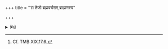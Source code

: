 +++
title = "11 तेजो ब्रह्मवर्चसम् ब्राह्मणस्य"

+++

<details><summary>थिते</summary>

11. Luster, Brahman-splendour is (thereby obtained) by a Brāhmaṇa; the king enters the subjects.[^1]  

[^1]: Cf. TMB XIX.17.6. 
</details>
